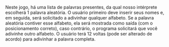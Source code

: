 Neste jogo, há uma lista de palavras presentes, da qual nosso intérprete escolherá 1 palavra aleatória.
O usuário primeiro deve inserir seus nomes e, em seguida, será solicitado a adivinhar qualquer alfabeto. 
Se a palavra aleatória contiver esse alfabeto, ela será mostrada como saída (com o posicionamento correto), caso contrário, 
o programa solicitará que você adivinhe outro alfabeto. O usuário terá 12 voltas (pode ser alterado de acordo) 
para adivinhar a palavra completa.